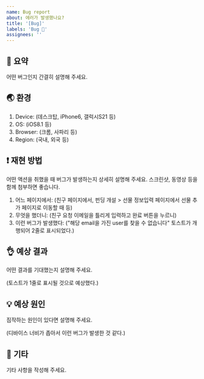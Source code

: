 ```yaml
---
name: Bug report
about: 에러가 발생했나요?
title: '[Bug]'
labels: 'Bug 🐞'
assignees: ''
---
```


## 📜 요약

어떤 버그인지 간결히 설명해 주세요.

## 🌏 환경

1. Device: (데스크탑, iPhone6, 갤럭시S21 등)
2. OS: (iOS8.1 등)
3. Browser: (크롬, 사파리 등)
4. Region: (국내, 외국 등)

## ❗ 재현 방법

어떤 액션을 취했을 때 버그가 발생하는지 상세히 설명해 주세요.
스크린샷, 동영상 등을 함께 첨부하면 좋습니다.

1. 어느 페이지에서: (친구 페이지에서, 펀딩 개설 > 선물 정보입력 페이지에서 선물 추가 페이지로 이동할 때 등)
2. 무엇을 했더니: (친구 요청 이메일을 틀리게 입력하고 완료 버튼을 누르니)
3. 이런 버그가 발생했다: ("해당 email을 가진 user를 찾을 수 없습니다" 토스트가 개행되어 2줄로 표시되었다.)

## 👌 예상 결과

어떤 결과를 기대했는지 설명해 주세요.

(토스트가 1줄로 표시될 것으로 예상했다.)

## 💡 예상 원인

짐작하는 원인이 있다면 설명해 주세요.

(디바이스 너비가 좁아서 이런 버그가 발생한 것 같다.)

## 💬 기타

기타 사항을 작성해 주세요.
